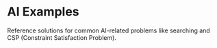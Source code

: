 # AI Examples

Reference solutions for common AI-related problems like searching and CSP (Constraint Satisfaction Problem).
